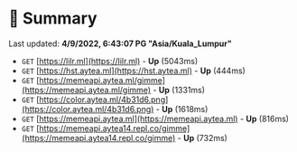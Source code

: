 # 📖 Summary
Last updated: **4/9/2022, 6:43:07 PG "Asia/Kuala_Lumpur"**

- `GET` [https://lilr.ml](https://lilr.ml) - **Up** (5043ms)
- `GET` [https://hst.aytea.ml](https://hst.aytea.ml) - **Up** (444ms)
- `GET` [https://memeapi.aytea.ml/gimme](https://memeapi.aytea.ml/gimme) - **Up** (1331ms)
- `GET` [https://color.aytea.ml/4b31d6.png](https://color.aytea.ml/4b31d6.png) - **Up** (1618ms)
- `GET` [https://memeapi.aytea.ml](https://memeapi.aytea.ml) - **Up** (816ms)
- `GET` [https://memeapi.aytea14.repl.co/gimme](https://memeapi.aytea14.repl.co/gimme) - **Up** (732ms)
